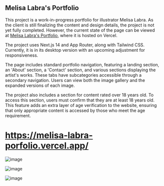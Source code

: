 ## Melisa Labra's Portfolio  

This project is a work-in-progress portfolio for illustrator Melisa Labra. As the client is still finalizing the content and design details, the project is not yet fully completed. However, the current state of the page can be viewed at [Melisa Labra's Portfolio](https://melisa-labra-porfolio.vercel.app/), where it is hosted on Vercel.

The project uses Next.js 14 and App Router, along with Tailwind CSS. Currently, it is in its desktop version with an upcoming adjustment for responsiveness.

The page includes standard portfolio navigation, featuring a landing section, an 'About' section, a 'Contact' section, and various sections displaying the artist's works. These tabs have subcategories accessible through a secondary navigation. Users can view both the image gallery and the expanded versions of each image.

The project also includes a section for content rated over 18 years old. To access this section, users must confirm that they are at least 18 years old. This feature adds an extra layer of age verification to the website, ensuring that only appropriate content is accessed by those who meet the age requirement.

# https://melisa-labra-porfolio.vercel.app/

![image](https://github.com/JuanManuelSanjurjo/melisa-labra-porfolio/assets/57844658/28bfc28e-2cd3-4676-8640-8d47ebed8c47)

![image](https://github.com/JuanManuelSanjurjo/melisa-labra-porfolio/assets/57844658/7d21f0c7-ddd8-411a-92f3-df2490c6b74f)

![image](https://github.com/JuanManuelSanjurjo/melisa-labra-porfolio/assets/57844658/ebfa6632-6a38-4223-ae17-51e2404ae84c)

